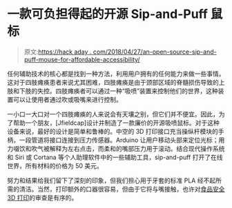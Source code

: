 # 一款可负担得起的开源 Sip-and-Puff 鼠标

> 原文:[https://hack aday . com/2018/04/27/an-open-source-sip-and-puff-mouse-for-affordable-accessibility/](https://hackaday.com/2018/04/27/an-open-source-sip-and-puff-mouse-for-affordable-accessibility/)

任何辅助技术的核心都是找到一种方法，利用用户拥有的任何能力来做一些事情。这对于四肢瘫痪患者来说尤其困难，四肢瘫痪是由于颈部区域的脊髓损伤导致的上肢和下肢的失控。四肢瘫痪者可以通过一种“吸喷”装置来控制他们的世界，这种装置可以让使用者通过吹或吸嘴来进行控制。

一小口一大口对一个四肢瘫痪的人来说会有天壤之别，但它们并不便宜。因此，为了帮助一个朋友，[Jfieldcap]设计并制造了一款廉价的开源吸喷鼠标。对于这种设备来说，最好的设计是简单和鲁棒的。中空的 3D 打印接口充当操纵杆模块的手柄，一段管道将接口连接到压力传感器。Arduino 让用户移动头部来定位光标；用力啜饮和吹气被解释为左右点击，而柔和的嘴部压力用于滚动。结合现代操作系统和 Siri 或 Cortana 等个人助理软件中的一些辅助工具，sip-and-puff 打开了在线世界，所有材料的价格为 50 美元。

努力和结果给我们留下了深刻的印象，但我们担心用于牙套的标准 PLA 经不起所需的清洁。当然，打印额外的口器很容易，但由于它将与嘴接触，也许对[食品安全 3D 打印](https://hackaday.com/2017/10/17/3d-prints-and-food/)的审查是有序的。